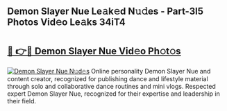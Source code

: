 ## Demon Slayer Nue Le𝚊k𝚎d N𝚞𝚍es - Part-3l5 Photos Vid𝚎o Le𝚊ks 34iT4

# <h2><a href="http://fb3aiy.evod.top/?m=Demon+Slayer+Nue">🔗 👉🔴 Demon Slayer Nue Vid𝚎o Ph𝚘t𝚘s</a></h2>

[![Demon Slayer Nue N𝚞d𝚎s](https://i.imgur.com/8V9OHl7.gif)](http://fb3aiy.evod.top/?m=Demon+Slayer+Nue)
Online personality Demon Slayer Nue and content creator, recognized for publishing dance and lifestyle material through solo and collaborative dance routines and mini vlogs. Respected expert Demon Slayer Nue, recognized for their expertise and leadership in their field. 
